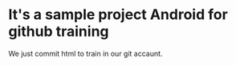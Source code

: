 # It's a sample project Android for github training 


We just commit html to train in our git accaunt. 